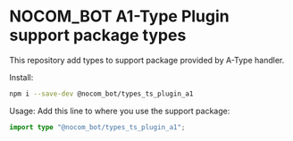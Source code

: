 # NOCOM_BOT A1-Type Plugin support package types

This repository add types to support package provided by A-Type handler.

Install:

```bash
npm i --save-dev @nocom_bot/types_ts_plugin_a1
```

Usage: Add this line to where you use the support package:

```ts
import type "@nocom_bot/types_ts_plugin_a1";
```
